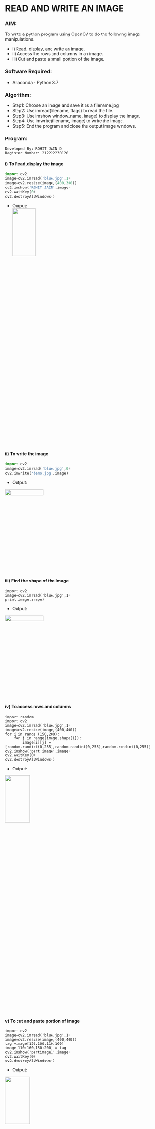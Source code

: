 # READ AND WRITE AN IMAGE
### AIM:
To write a python program using OpenCV to do the following image manipulations.
- i) Read, display, and write an image.
- ii) Access the rows and columns in an image.
- iii) Cut and paste a small portion of the image.
### Software Required:
- Anaconda - Python 3.7
### Algorithm:
- Step1: Choose an image and save it as a filename.jpg
- Step2: Use imread(filename, flags) to read the file.
- Step3: Use imshow(window_name, image) to display the image.
- Step4: Use imwrite(filename, image) to write the image.
- Step5: End the program and close the output image windows.
### Program:
```
Developed By: ROHIT JAIN D
Register Number: 212222230120
```
#### i) To Read,display the image
```Python
import cv2
image=cv2.imread('blue.jpg',1)
image=cv2.resize(image,(400,300))
cv2.imshow('ROHIT JAIN',image)
cv2.waitKey(0)
cv2.destroyAllWindows() 
```
- Output:<br>
  <img height=20% width=40% src="https://github.com/ROHITJAIND/READ-AND-WRITE-IMAGE/assets/118707073/8929dcc6-55a7-4b6a-bd48-79ffa35aa244">
#### ii) To write the image
```Python
import cv2
image=cv2.imread('blue.jpg',0)
cv2.imwrite('demo.jpg',image)
```
- Output:<br>
<img height=7% width=50% src="https://github.com/ROHITJAIND/READ-AND-WRITE-IMAGE/assets/118707073/ee34c455-0e2a-4f8d-b395-df137426399f">

#### iii) Find the shape of the Image
```python3
import cv2
image=cv2.imread('blue.jpg',1)
print(image.shape)
```
- Output:<br>
<img height=7% width=50% src="https://github.com/ROHITJAIND/READ-AND-WRITE-IMAGE/assets/118707073/c4de6d78-e6e3-4627-8865-a69664f76c32">

#### iv) To access rows and columns

```python3
import random
import cv2
image=cv2.imread('blue.jpg',1)
image=cv2.resize(image,(400,400))
for i in range (150,200):
    for j in range(image.shape[1]):
        image[i][j] = [random.randint(0,255),random.randint(0,255),random.randint(0,255)]
cv2.imshow('part image',image)
cv2.waitKey(0)
cv2.destroyAllWindows()
```
- Output:<br>
<img height=20% width=40% src="https://github.com/ROHITJAIND/READ-AND-WRITE-IMAGE/assets/118707073/1792665b-5d6e-406b-8595-7635378a81a0">

#### v) To cut and paste portion of image
```python3
import cv2
image=cv2.imread('blue.jpg',1)
image=cv2.resize(image,(400,400))
tag =image[150:200,110:160]
image[110:160,150:200] = tag
cv2.imshow('partimage1',image)
cv2.waitKey(0)
cv2.destroyAllWindows()
```
- Output:<br>
<img height=20% width=40% src="https://github.com/ROHITJAIND/READ-AND-WRITE-IMAGE/assets/118707073/c409c198-cb71-447e-bd57-a0d138265a2a">

### Result:
Thus the images are read, displayed, and written successfully using the python program.
